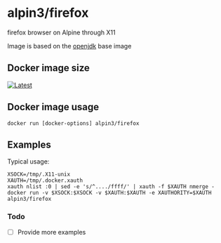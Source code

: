 # alpin3/firefox

firefox browser on Alpine through X11

Image is based on the [openjdk](https://hub.docker.com/_/alpine/) base image

## Docker image size

[![Latest](https://badge.imagelayers.io/alpin3/firefox.svg)](https://imagelayers.io/?images=alpin3/firefox:latest 'latest')

## Docker image usage

```
docker run [docker-options] alpin3/firefox
```

## Examples

Typical usage:

```
XSOCK=/tmp/.X11-unix
XAUTH=/tmp/.docker.xauth
xauth nlist :0 | sed -e 's/^..../ffff/' | xauth -f $XAUTH nmerge -
docker run -v $XSOCK:$XSOCK -v $XAUTH:$XAUTH -e XAUTHORITY=$XAUTH alpin3/firefox
```

### Todo
- [ ] Provide more examples
